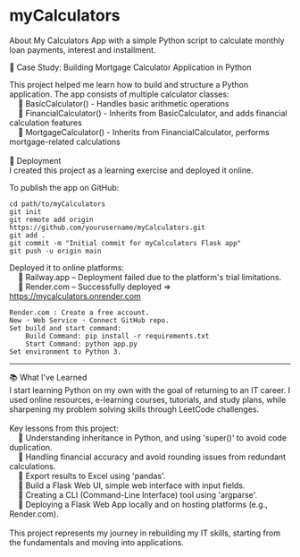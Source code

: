 # myCalculators
About My Calculators App with a simple Python script to calculate monthly loan payments, interest and installment.

🧠 Case Study: Building Mortgage Calculator Application in Python<br/>

This project helped me learn how to build and structure a Python application. The app consists of multiple calculator classes:<br/>
&nbsp;&nbsp;&nbsp;&nbsp;🔹 BasicCalculator()     - Handles basic arithmetic operations<br/>
&nbsp;&nbsp;&nbsp;&nbsp;🔹 FinancialCalculator() - Inherits from BasicCalculator, and adds financial calculation features<br/>
&nbsp;&nbsp;&nbsp;&nbsp;🔹 MortgageCalculator()  - Inherits from FinancialCalculator, performs mortgage-related calculations<br/>
<br/>
🚀 Deployment<br/>
I created this project as a learning exercise and deployed it online.<br/>

To publish the app on GitHub:

    cd path/to/myCalculators
    git init
    git remote add origin https://github.com/yourusername/myCalculators.git
    git add .
    git commit -m "Initial commit for myCalculators Flask app"
    git push -u origin main

Deployed it to online platforms:<br/>
&nbsp;&nbsp;&nbsp;&nbsp;🔹 Railway.app – Deployment failed due to the platform's trial limitations.<br/>
&nbsp;&nbsp;&nbsp;&nbsp;🔹 Render.com – Successfully deployed ⇒ https://mycalculators.onrender.com<br/>

    Render.com : Create a free account.
    New ➝ Web Service ➝ Connect GitHub repo.
    Set build and start command:
        Build Command: pip install -r requirements.txt
        Start Command: python app.py
    Set environment to Python 3.

<hr>

📚 What I’ve Learned<br/>
I start learning Python on my own with the goal of returning to an IT career. I used online resources, e-learning courses, tutorials, and study plans, while sharpening my problem solving skills through LeetCode challenges.<br/>
<br/>
Key lessons from this project:<br/>
&nbsp;&nbsp;&nbsp;&nbsp;🔹 Understanding inheritance in Python, and using 'super()' to avoid code duplication.<br/>
&nbsp;&nbsp;&nbsp;&nbsp;🔹 Handling financial accuracy and avoid rounding issues from redundant calculations.<br/>
&nbsp;&nbsp;&nbsp;&nbsp;🔹 Export results to Excel using 'pandas'.<br/>
&nbsp;&nbsp;&nbsp;&nbsp;🔹 Build a Flask Web UI, simple web interface with input fields.<br/>
&nbsp;&nbsp;&nbsp;&nbsp;🔹 Creating a CLI (Command-Line Interface) tool using 'argparse'.<br/>
&nbsp;&nbsp;&nbsp;&nbsp;🔹 Deploying a Flask Web App locally and on hosting platforms (e.g., Render.com).<br/>
<br/>
This project represents my journey in rebuilding my IT skills, starting from the fundamentals and moving into applications.
